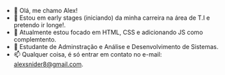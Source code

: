 - 👋 Olá, me chamo Alex!
- 👀 Estou em early stages (iniciando) da minha carreira na área de T.I e pretendo ir longe!.
- 🌱 Atualmente estou focado em HTML, CSS e adicionando JS como complemtento.
- 💞️ Estudante de Adminstração e Análise e Desenvolvimento de Sistemas.
- 📫 Qualquer coisa, é só entrar em contato no e-mail: alexsnider8@gmail.com.

<!---
AlexSnider/AlexSnider is a ✨ special ✨ repository because its `README.md` (this file) appears on your GitHub profile.
You can click the Preview link to take a look at your changes.
--->
